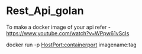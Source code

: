 # Rest_Api_golan
To make a docker image of your api refer -https://www.youtube.com/watch?v=WPpw61vScIs
   


docker run -p <HostPort:containerport> imagename:tag 
